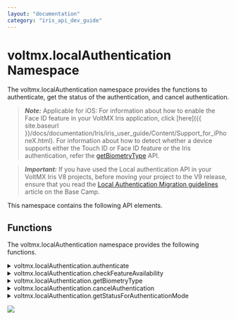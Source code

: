 ```yaml
---
layout: "documentation"
category: "iris_api_dev_guide"
---
```

                            


voltmx.localAuthentication Namespace
==================================

The voltmx.localAuthentication namespace provides the functions to authenticate, get the status of the authentication, and cancel authentication.

> **_Note:_** Applicable for iOS: For information about how to enable the Face ID feature in your VoltMX Iris application, click [here]({{ site.baseurl }}/docs/documentation/Iris/iris_user_guide/Content/Support_for_iPhoneX.html). For information about how to detect whether a device supports either the Touch ID or Face ID feature or the Iris authentication, refer the [getBiometryType](#biometryofDevice) API.

> **_Important:_** If you have used the Local authentication API in your VoltMX Iris V8 projects, before moving your project to the V9 release, ensure that you read the [Local Authentication Migration guidelines](https://basecamp.voltmx.com/s/feed/0D52K00004LZUWw) article on the Base Camp.

This namespace contains the following API elements.

Functions
---------

The voltmx.localAuthentication namespace provides the following functions.


<details close markdown="block"><summary>voltmx.localAuthentication.authenticate</summary>

* * *

The API is used to authenticate the user with configurable system UI.

> **_Note:_** Call the `voltmx.localAuthentication.authenticate` API only if the `[voltmx.localAuthentication.getStatusForAuthenticationMode](#getStatusForAuthenticationMode)` API returns the success status code (5000).

<b>Syntax</b>

{% highlight VoltMx %}
voltmx.localAuthentication.authenticate(  
    authenticationMode,  
    statusCallback,  
    configMap);
{% endhighlight %}

<b>Input Parameters</b>

  
| Parameter | Description |
| --- | --- |
| authenticationMode | Specifies the biometric authentication mode for which the status is requested. The data type is constant. For the authentication modes, see [Authentication Modes](#authentication-modes). |
| statusCallBack (status, message) | A callback conveys the status of the authentication with appropriate status and message. The default value is **nil**. For status code, see the [Status Codes](#status-codes) section. |
| configMap | Specifies the configuration dictionary for the system authentication UI. The configMap parameter uses keys listed in the table below. **promptMessage:** Message to be displayed on the screen. This key is used to set title in the System UI, applicable for both the iOS and the Android platforms. This is a mandatory key. **fallbackTitle:** Allows you to edit the default text, "Enter Password" on the native pop-up, which is displayed when user authentication fails using Touch ID or Face ID. This is applicable only for the iOS platform. This is a mandatory key. **policy**: Use this key to set the local authentication policy. This is applicable only for the iOS platform. The value of this key is set to `constants.LOCAL_AUTHENTICATION_POLICY_DEV_OWNER_AUTH_WITH_BIOMETRICS`, by default. This is an optional key. Depending on the type of local authentication policy, the policy key can have the following values:constants.LOCAL\_AUTHENTICATION\_POLICY\_DEV\_OWNER\_AUTH\_WITH\_BIOMETRICSconstants.LOCAL\_AUTHENTICATION\_POLICY\_DEV\_OWNER\_AUTH **subTitle:** Use this key to set a subtitle in the System UI. This is an optional key applicable only for the Android platform. **deviceCredentialAllowed**: Use this key to enable device credentials in the System UI. This is an optional key applicable only for the Android platform. The default value is false. > **_Note:_** When you set the deviceCredentialAllowed key, the negativeButtonText property is ignored, and the cancelAuthentication() API does not cancel an authentication in progress. This property allows the user to authenticate even with the device credentials (PIN/PASSWORD, PATTERN) which the user registered in the device settings. **confirmationRequired**: After a user has been authenticated successfully, use this key to enable the Confirmation button. This key acts as a hint to the system to request for a confirmation from the user after a biometric authentication. For example, the Face and Iris authentication are passive implicit modalities that do not require a user action to be performed for execution. > **_Note:_** As this key acts as a hint to the system, the system may choose to ignore this flag. If the system chooses to ignore this flag, it will require confirmation, by default. For example, if you disable implicit authentication in the settings, or if it does not apply to a modality (e.g. Fingerprint), the System may choose to ignore this key. A typical use case for not requiring confirmation would be low-risk transactions, such as re-authenticating a recently authenticated application. Likewise, A typical use case for requiring confirmation would be for authorizing a purchase. This is an optional key applicable only for devices running on Android Q and later versions. **negativeButtonText**: Use this key to set the text for the negative button in the System UI. The default value for this key is **Negative Button**. This is an optional key applicable only for the Android platform. The negative button typically works as a Cancel button, but can be used as an alternate method to request authentication. For example, it can be used to request for a back up password. This key can be used to implement custom authentication. > **_Note:_** When you select the negative button, the callback of the authenticate() API returns the 5003 error code. > **_Note:_** When you set the deviceCredentialsAllowed key, the negativeButtonText property is ignored, |

<b>Example</b>

{% highlight VoltMx %}function statusCB(status, message) {    
    if (status == 5000)    {       
        voltmx.ui.Alert({  
            message: "AUTHENTICATION SUCCESSFULL",  
            alertType: constants.ALERT_TYPE_INFO,  
            yesLabel: "Close"  
        }, {});     
    }    
    else    {       
        var messg = status + message;     
        voltmx.ui.Alert({  
            message: messg,  
            alertType: constants.ALERT_TYPE_INFO,  
            yesLabel: "Close"  
        }, {});    
    }  
}  
function authUsingTouchID() {  
    var configMap = {  
        "promptMessage": "PLEASE AUTHENTICATE USING YOUR TOUCH ID",  
        "fallbackTitle": "Please enter your Password"  
        "description": "Description",  
        "policy": constants.LOCAL_AUTHENTICATION_POLICY_DEV_OWNER_AUTH_WITH_BIOMETRICS,  
        "subTitle": "sub title",  
        "deviceCredentialAllowed": true,  
        "confirmationRequired": true,  
        "negativeButtonText": "Negative"  
    };    
    voltmx.localAuthentication.authenticate(constants.LOCAL_AUTHENTICATION_MODE_BIOMETRICS, statusCB, configMap);  
}
{% endhighlight %}

> **_Note:_** The **fallbackTitle** and **policy** keys are only available for the iOS platform. The **subTitle**, **deviceCredentialAllowed**, **confirmationRequired**, and **negativeButtonText** keys are only available for the Android platform.

<b>Return Values</b>

No

<b>Remarks</b>

> **_Note:_** For iOS devices, depending on the type of biometric authentication available, the promptMessage is either **PLEASE AUTHENTICATE USING YOUR TOUCH ID** or **PLEASE AUTHENTICATE USING YOUR FACE ID**. You can know the type of biometric authentication available using the getBiometyType API.

> **_Note:_** If you assign an empty string, “ ” to the fallbackTitle key, the Enter Password button will be hidden. If the fallbackTitle key is not defined in the configMap parameter, the default (Enter Password) value is displayed.

<b>Platform Availability</b>

*   iOS
*   Android

* * *

</details>
<details close markdown="block"><summary>voltmx.localAuthentication.checkFeatureAvailability</summary>

* * *

The checkFeatureAvailability API provides information about the availability of local authentication-related system features in the device.

This API only indicates whether the device supports the specified feature. It does not indicate whether the feature is enabled or if the corresponding authentication data is registered with the device.

<b>Syntax</b>

{% highlight VoltMx %}
voltmx.localAuthentication.checkFeatureAvailability();
{% endhighlight %}

<b>Input Parameters</b>

One or more values of **face**, **fingerprint**, **iris** as a list.

<b>Example</b>

> {% highlight VoltMx %}var result = voltmx.localAuthentication.checkFeatureAvailability(["face", "fingerprint", "iris"]);  
> if (result.fingerprint == voltmx.localAuthentication.FEATURE_AVAILABLE) {  
>     alert("Fingerprint system feature is present in the device");  
> }
> {% endhighlight %}

<b>Return Values</b>

A key-value pair in a JS object. The key is any of the **face**, **fingerprint**, or **iris** values. The value is any of the following constants:

>   
> | Return Value | Description |
> | --- | --- |
> | voltmx.localAuthentication.FEATURE\_AVAILABLE | The API returns this constant when the device supports the specified system feature. |
> | voltmx.localAuthentication.FEATURE\_NOT\_AVAILABLE | The API returns this constant when the device does not support the specified system feature. |
> | voltmx.localAuthentication.FEATURE\_UNKNOWN | The API returns this constant if the specified feature is unsupported on the device, The API can detect support for the **face** and **iris** features in devices that run on Android 10 (API level 29), and later versions. Support to detect the **fingerprint** feature is present in Android 6 (and later) devices. |

 

<b>Remarks</b>

This API behaves in accordance to the native Android `packageManager.hasSystemFeature()` API.

<b>Platform Availability</b>

*   Android

* * *

</details>
<details close markdown="block"><summary>voltmx.localAuthentication.getBiometryType</summary>

* * *

This API differentiates whether a device supports either the Touch ID or Face ID feature. The voltmx.localAuthentication.getBiometryType API is available from iOS 11.

<b>Syntax</b>

{% highlight VoltMx %}
voltmx.localAuthentication.getBiometryType();
{% endhighlight %}

<b>Example</b>

{% highlight VoltMx %}function getBiometryTypeOfDevice() {
    var promptMessage = "Sign in with ";
    switch (voltmx.localAuthentication.getBiometryType()) {
        case constants.BIOMETRY_TYPE_NONE:
            // Handle the case if the device doesn't support any biometryType
            break;
        case constants.BIOMETRY_TYPE_TOUCHID:
            promptMessage += "TouchID";
            break;
        case constants.BIOMETRY_TYPE_FACEID:
            promptMessage += "FaceID";
            break;
        case constants.BIOMETRY_TYPE_UNDEFINED:
            // Handle the case if the device is not a iOS11 device or later
            break;
    }
}
{% endhighlight %}

<b>Return Values</b>

  
| Return Value | Description |
| --- | --- |
| constants.BIOMETRY\_TYPE\_NONE | If there is no biometric authentication in the device. |
| constants.BIOMETRY\_TYPE\_TOUCHID | If the device supports Touch ID authentication. |
| constants.BIOMETRY\_TYPE\_FACEID | If the device supports Face ID authentication. |
| constants.BIOMETRY\_TYPE\_UNDEFINED | If this API is called on the device with OS earlier than iOS11. |

 

<b>Remarks</b>

Face ID is the new biometric authentication that Apple has introduced with iPhoneX. This API will help to customize the prompt message in voltmx.localAuthentication.authenticate. Depending on the type of authentication available, the prompt message is **Sign in with FaceID** or **Sign in with TouchID**.

<b>Platform Availability</b>

*   iOS

* * *

</details>
<details close markdown="block"><summary>voltmx.localAuthentication.cancelAuthentication</summary>

* * *

The API cancels the current authentication process.

> **_Note:_** This API won't work if the **[deviceCredentialAllowed](#deviceCredentialAllowed)** key in the [authenticate()](#authenticate) is set to true.

<b>Syntax</b>

{% highlight VoltMx %}
voltmx.localAuthentication.cancelAuthentication();
{% endhighlight %}

<b>Example</b>

{% highlight VoltMx %}var cancelButton = voltmx.ui.Button({
    onClick: btnOnClick
});
function btnOnClick() {
    voltmx.localAuthentication.cancelAuthentication()
}
{% endhighlight %}

<b>Return Values</b>

  
| Return Value | Description |
| --- | --- |
| status | The 5004 status code is returned indicating the authentication is canceled. |

 

<b>Remarks</b>

The API is available only for the Android platform.

<b>Platform Availability</b>

*   Android

* * *

</details>
<details close markdown="block"><summary>voltmx.localAuthentication.getStatusForAuthenticationMode</summary>

* * *

The API returns the usability status of the authentication.

> **_Note:_** For information about how to detect whether a device supports either the Touch ID or Face ID biometrics, refer the [getBiometryType](#biometryofDevice) API.

<b>Syntax</b>

{% highlight VoltMx %}
voltmx.localAuthentication.getStatusForAuthenticationMode(  
    authenticationMode);
{% endhighlight %}

<b>Input Parameters</b>

  
| Parameter | Description |
| --- | --- |
| authenticationMode | Specifies the authentication mode for which the status is requested. The data type is constant. For the authentication modes, see [Authentication Modes](#authentication-modes). |

 

<b>Example</b>

{% highlight VoltMx %}function isAuthUsingTouchSupported() {    
    var status = voltmx.localAuthentication.getStatusForAuthenticationMode(constants.LOCAL_AUTHENTICATION_MODE_TOUCH_ID);    
    if (status == 5000)    {     
        voltmx.ui.Alert({  
            message: "AUTHENTICATION BY TOUCHID SUPPORTED",  
            alertType: constants.ALERT_TYPE_INFO,  
            yesLabel: "Close"  
        }, {});     
    }    
    else    {       
        var msg = "TOUCHID AUTHENTICATION RETURNED THE STATUS ::" + status;     
        voltmx.ui.Alert({  
            message: status,  
            alertType: constants.ALERT_TYPE_INFO,  
            yesLabel: "Close"  
        }, {});     
    }  
}
{% endhighlight %}

<b>Return Values</b>

| Return Value | Description |
| --- | --- |
| status | A status code is returned indicating the usability status of authentication. For status codes, see the [Status Codes](#status-codes) section. |

<b>Remarks</b>

Using the API, you can verify whether local authentication is supported on the device.

Even when the `getStatusForAuthenticationMode(constants.LOCAL_AUTHENTICATION_MODE_BIOMETRICS)` API returns a **5005** status code (biometrics not set on the device), you can display a System Authentication prompt with either PIN, PATTERN, or PASSWORD by following these steps:

> 1.  Check if device credentials are configured for the device by invoking the `getStatusForAuthenticationMode(constants.LOCAL_AUTHENTICATION_MODE_DEVICE_CREDENTIALS)` API.
> 2.  If the credentials are configured, invoke the `[authenticate](#authenticate)` API with the `deviceCredentialAllowed` parameter set to **True**.

<b>Platform Availability</b>

*   iOS
*   Android

* * *

Authentication Modes
--------------------

Following are the supported constants for authentication mode.

*   **constants.LOCAL\_AUTHENTICATION\_MODE\_TOUCH\_ID**  
    The same constant can be used for any biometric authentication mode, i.e. Fingerprint(TouchID), FaceID, and Iris.
    
    > **_Note:_** In case of Android, you can use the constant **constants.LOCAL\_AUTHENTICATION\_MODE\_BIOMETRICS** in place of the constant **constants.LOCAL\_AUTHENTICATION\_MODE\_TOUCH\_ID**. The Biometric constant would support any biometric authentication mode.
    
*   **constants.LOCAL\_AUTHENTICATION\_MODE\_DEVICE\_CREDENTIALS**  
    This constant determines whether the device has either PIN, PATTERN, or PASSWORD configured as the authentication mode.
    
    > **_Note:_** This constant is only available for the `getStatusForAuthenticationMode` API on the **Android** platform.
    
    When the `getStatusForAuthenticationMode(constants.LOCAL_AUTHENTICATION_MODE_DEVICE_CREDENTIALS)` API is invoked on a device, it returns one of the following status codes:
    
    *   **5000**: Indicates that a passcode (either PIN, PATTERN, or PASSWORD) is set on the device.
    *   **5005**: Indicates that the passcode is not set on the device.

Status Codes
------------

The following table provides a list of status codes and their descriptions.

  
| Status Codes | Description |
| --- | --- |
| 5000 | No Error |
| 5001 | Authentication is not successful because a user fails to provide valid credentials. |
| 5002 | Authentication is canceled by a user. The following are the examples for different OS. In case of IOS, when a user taps **Cancel** in the dialog box. In case of Android, when a user presses the device back button while the system UI is displayed. |
| 5003 | Authentication is canceled. iOS: Authentication is canceled because the user tapped the fallback button (Enter Password). Android: Authentication is canceled because the user tapped the negative button. |
| 5004 | Authentication is canceled by system. |
| 5005 | Authentication does not start because the passcode is not set on the device. |
| 5006 | Authentication does not start because biometrics are not available on the device. |
| 5007 | Authentication does not start because biometrics are not enrolled on the device. |
| 5008 | Authentication does not start because the target device's OS does not support local authentication with biometrics. |
| 5009 | Authentication was not successful because there were too many failed user attempts for authentication, and the feature has now been locked. In case of Android, this occurs after 5 failed attempts, and lasts for 30 seconds. |
| 5010 | Error state returned when the current request has been running too long. Applicable only for Android platform. |
| 5011 | The operation was cancelled because 5009 occurred too many times. Authentication is disabled until the user unlocks with strong authentication (PIN/Pattern/Password). Applicable only for Android platform. |

> **_Note:_**  
**Applicable for the Android OS and Devices**  
  
Android supports fingerprint, Face ID, and Iris modes of biometric authentication. Availability of the authentication is subject to the support provided by the device. Fingerprint is supported from Android 6 onwards. Face ID and Iris modes are supported from Android 10 onwards.  
  
To support different modes of authentication, a developer need not make any changes to the API configuration. If the device supports multiple biometrics, the developer can specify a default or preferred method in device settings and the API invocation would launch the user preferred authentication flow.  
  
There is no way to know the biometric modes supported by the device. Only the device user knows the biometric authentication supported by the device.

</details>

![](resources/prettify/onload.png)
